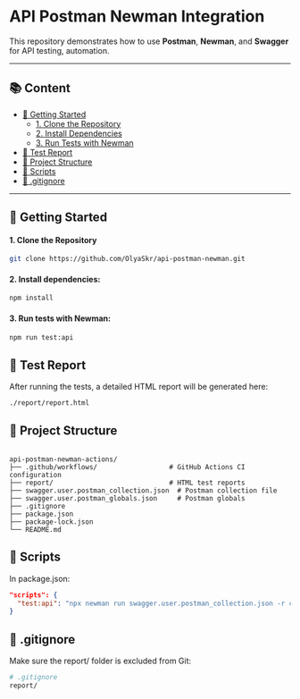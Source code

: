 # API Postman Newman Integration

This repository demonstrates how to use **Postman**, **Newman**, and **Swagger** for API testing, automation.

---

## 📚 Content

- [🚀 Getting Started](#-getting-started)
  - [1. Clone the Repository](#1-clone-the-repository)
  - [2. Install Dependencies](#2-install-dependencies)
  - [3. Run Tests with Newman](#3-run-tests-with-newman)
- [📄 Test Report](#-test-report)
- [📂 Project Structure](#-project-structure)
- [📜 Scripts](#-scripts)
- [🧾 .gitignore](#-gitignore)

---

## 🚀 Getting Started

#### 1. Clone the Repository

```bash
git clone https://github.com/OlyaSkr/api-postman-newman.git
```

#### 2. Install dependencies:

```bash
npm install
```

#### 3. Run tests with Newman:

```bash
npm run test:api
```

## 📄 Test Report

After running the tests, a detailed HTML report will be generated here:

```bash
./report/report.html
```

## 📁 Project Structure

```pgsql

api-postman-newman-actions/
├── .github/workflows/                  # GitHub Actions CI configuration
├── report/                             # HTML test reports
├── swagger.user.postman_collection.json  # Postman collection file
├── swagger.user.postman_globals.json     # Postman globals
├── .gitignore
├── package.json
├── package-lock.json
└── README.md
```

## 📜 Scripts

In package.json:

```json
"scripts": {
  "test:api": "npx newman run swagger.user.postman_collection.json -r cli,htmlextra --reporter-htmlextra-export ./report/report.html --globals swagger.user.postman_globals.json"
}
```

## 🧾 .gitignore

Make sure the report/ folder is excluded from Git:

```bash
# .gitignore
report/
```

